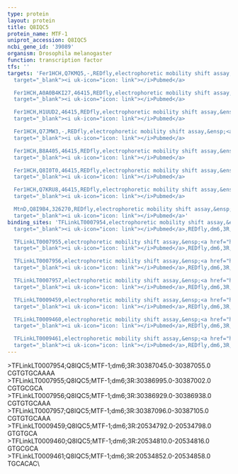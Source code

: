 ```yaml
---
type: protein
layout: protein
title: Q8IQC5
protein_name: MTF-1
uniprot_accession: Q8IQC5
ncbi_gene_id: '39089'
organism: Drosophila melanogaster
function: transcription factor
tfs: ''
targets: 'Fer1HCH,Q7KMQ5,-,REDfly,electrophoretic mobility shift assay,&ensp;<a href="https://www.ncbi.nlm.nih.gov/pubmed/?term=16973896%5Buid%5D"
  target="_blank"><i uk-icon="icon: link"></i>Pubmed</a>

  Fer1HCH,A0A0B4KI27,46415,REDfly,electrophoretic mobility shift assay,&ensp;<a href="https://www.ncbi.nlm.nih.gov/pubmed/?term=16973896%5Buid%5D"
  target="_blank"><i uk-icon="icon: link"></i>Pubmed</a>

  Fer1HCH,H1UUD2,46415,REDfly,electrophoretic mobility shift assay,&ensp;<a href="https://www.ncbi.nlm.nih.gov/pubmed/?term=16973896%5Buid%5D"
  target="_blank"><i uk-icon="icon: link"></i>Pubmed</a>

  Fer1HCH,Q7JMW3,-,REDfly,electrophoretic mobility shift assay,&ensp;<a href="https://www.ncbi.nlm.nih.gov/pubmed/?term=16973896%5Buid%5D"
  target="_blank"><i uk-icon="icon: link"></i>Pubmed</a>

  Fer1HCH,B8A405,46415,REDfly,electrophoretic mobility shift assay,&ensp;<a href="https://www.ncbi.nlm.nih.gov/pubmed/?term=16973896%5Buid%5D"
  target="_blank"><i uk-icon="icon: link"></i>Pubmed</a>

  Fer1HCH,Q8I0T0,46415,REDfly,electrophoretic mobility shift assay,&ensp;<a href="https://www.ncbi.nlm.nih.gov/pubmed/?term=16973896%5Buid%5D"
  target="_blank"><i uk-icon="icon: link"></i>Pubmed</a>

  Fer1HCH,Q7KRU8,46415,REDfly,electrophoretic mobility shift assay,&ensp;<a href="https://www.ncbi.nlm.nih.gov/pubmed/?term=16973896%5Buid%5D"
  target="_blank"><i uk-icon="icon: link"></i>Pubmed</a>

  MtnD,Q8I9B4,326270,REDfly,electrophoretic mobility shift assay,&ensp;<a href="https://www.ncbi.nlm.nih.gov/pubmed/?term=21870250%5Buid%5D"
  target="_blank"><i uk-icon="icon: link"></i>Pubmed</a>'
binding_sites: 'TFLinkLT0007954,electrophoretic mobility shift assay,&ensp;<a href="https://www.ncbi.nlm.nih.gov/pubmed/?term=16973896%5Buid%5D"
  target="_blank"><i uk-icon="icon: link"></i>Pubmed</a>,REDfly,dm6,3R,30387045,30387055,-

  TFLinkLT0007955,electrophoretic mobility shift assay,&ensp;<a href="https://www.ncbi.nlm.nih.gov/pubmed/?term=16973896%5Buid%5D"
  target="_blank"><i uk-icon="icon: link"></i>Pubmed</a>,REDfly,dm6,3R,30386995,30387002,-

  TFLinkLT0007956,electrophoretic mobility shift assay,&ensp;<a href="https://www.ncbi.nlm.nih.gov/pubmed/?term=16973896%5Buid%5D"
  target="_blank"><i uk-icon="icon: link"></i>Pubmed</a>,REDfly,dm6,3R,30386929,30386938,-

  TFLinkLT0007957,electrophoretic mobility shift assay,&ensp;<a href="https://www.ncbi.nlm.nih.gov/pubmed/?term=16973896%5Buid%5D"
  target="_blank"><i uk-icon="icon: link"></i>Pubmed</a>,REDfly,dm6,3R,30387096,30387105,-

  TFLinkLT0009459,electrophoretic mobility shift assay,&ensp;<a href="https://www.ncbi.nlm.nih.gov/pubmed/?term=21870250%5Buid%5D"
  target="_blank"><i uk-icon="icon: link"></i>Pubmed</a>,REDfly,dm6,3R,20534792,20534798,-

  TFLinkLT0009460,electrophoretic mobility shift assay,&ensp;<a href="https://www.ncbi.nlm.nih.gov/pubmed/?term=21870250%5Buid%5D"
  target="_blank"><i uk-icon="icon: link"></i>Pubmed</a>,REDfly,dm6,3R,20534810,20534816,-

  TFLinkLT0009461,electrophoretic mobility shift assay,&ensp;<a href="https://www.ncbi.nlm.nih.gov/pubmed/?term=21870250%5Buid%5D"
  target="_blank"><i uk-icon="icon: link"></i>Pubmed</a>,REDfly,dm6,3R,20534852,20534858,-'
---
```

\>TFLinkLT0007954;Q8IQC5;MTF-1;dm6;3R:30387045.0-30387055.0\CGTGTGCAAAA\\>TFLinkLT0007955;Q8IQC5;MTF-1;dm6;3R:30386995.0-30387002.0\CGTGCGCA\\>TFLinkLT0007956;Q8IQC5;MTF-1;dm6;3R:30386929.0-30386938.0\CGTGTGCAAA\\>TFLinkLT0007957;Q8IQC5;MTF-1;dm6;3R:30387096.0-30387105.0\CGTGTGCAAA\\>TFLinkLT0009459;Q8IQC5;MTF-1;dm6;3R:20534792.0-20534798.0\GTGTGCA\\>TFLinkLT0009460;Q8IQC5;MTF-1;dm6;3R:20534810.0-20534816.0\GTGCGCA\\>TFLinkLT0009461;Q8IQC5;MTF-1;dm6;3R:20534852.0-20534858.0\TGCACAC\